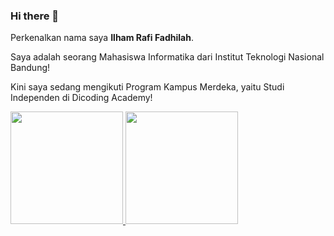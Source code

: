 ### Hi there 👋

Perkenalkan nama saya **Ilham Rafi Fadhilah**.<br>

Saya adalah seorang Mahasiswa Informatika dari Institut Teknologi Nasional Bandung!

Kini saya sedang mengikuti Program Kampus Merdeka, yaitu Studi Independen di Dicoding Academy!

<p align="left">
<a href="https://github.com/ilhamraff">
  <img height="180em" src="https://github-readme-stats-eight-theta.vercel.app/api?username=ilhamraff&show_icons=true&theme=algolia&include_all_commits=true&count_private=true"/>
  <img height="180em" src="https://github-readme-stats-eight-theta.vercel.app/api/top-langs/?username=ilhamraff&layout=compact&theme=algolia"/>
</a>
</p>

